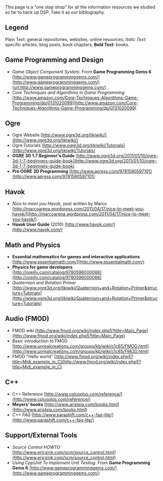 This page is a "one stop shop" for all the information resources we studied so far to hack up DSP.
Take it as our bibliography.

## Legend
 Plain Text: general repositories, websites, online resources;
_Italic Text_: specific articles, blog posts, book chapters;
**Bold Text**: books.

## Game Programming and Design
* _Game Object Component System_. From **Game Programming Gems 6** [http://www.gameprogramminggems.com/](http://www.gameprogramminggems.com/)(url:http://www.gameprogramminggems.com/)
* _Core Techniques and Algorithms in Game Programming_ [http://www.amazon.com/Core-Techniques-Algorithms-Game-Programming/dp/0131020099](http://www.amazon.com/Core-Techniques-Algorithms-Game-Programming/dp/0131020099)

## Ogre
* Ogre Website [http://www.ogre3d.org/tikiwiki/](http://www.ogre3d.org/tikiwiki/)
* Ogre Tutorials [http://www.ogre3d.org/tikiwiki/Tutorials](http://www.ogre3d.org/tikiwiki/Tutorials)
* **OGRE 3D 1.7 Beginner's Guide** [http://www.ogre3d.org/2011/01/10/ogre-3d-1-7-beginners-guide-book](http://www.ogre3d.org/2011/01/10/ogre-3d-1-7-beginners-guide-book)
* **Pro OGRE 3D Programming** [http://www.apress.com/9781590597101](http://www.apress.com/9781590597101)

## Havok
* _Nice to meet you Havok_, post written by Marco [http://marcoarena.wordpress.com/2011/04/17/nice-to-meet-you-havok/](http://marcoarena.wordpress.com/2011/04/17/nice-to-meet-you-havok/)
* **Havok User Guide** (2010) [http://www.havok.com/](http://www.havok.com/)

## Math and Physics
* **Essential mathematics for games and interactive applications** [http://www.essentialmath.com/](http://www.essentialmath.com/)
* **Physics for game developers** [http://oreilly.com/catalog/9780596000066](http://oreilly.com/catalog/9780596000066)
* _Quaternion and Rotation Primer_ [http://www.ogre3d.org/tikiwiki/Quaternion+and+Rotation+Primer&structure=Tutorials](http://www.ogre3d.org/tikiwiki/Quaternion+and+Rotation+Primer&structure=Tutorials)

## Audio (FMOD)
* FMOD wiki [http://www.fmod.org/wiki/index.php5?title=Main_Page](http://www.fmod.org/wiki/index.php5?title=Main_Page)
* Basic introduction to FMOD [http://www.unrealcreations.com/groups/kb/wiki/c1c65/FMOD.html](http://www.unrealcreations.com/groups/kb/wiki/c1c65/FMOD.html)
* FMOD "Hello world" [http://www.fmod.org/wiki/index.php5?title=Midi_example_in_C](http://www.fmod.org/wiki/index.php5?title=Midi_example_in_C)

## C++
* C++ Reference [http://www.cplusplus.com/reference/](http://www.cplusplus.com/reference/)
* **Meyers' books** [http://www.aristeia.com/books.html](http://www.aristeia.com/books.html)
* _C++ FAQ_ [http://www.parashift.com/c++-faq-lite/](http://www.parashift.com/c++-faq-lite/)

## Support/External Tools
* _Source Control HOWTO_ [http://www.ericsink.com/scm/source_control.html](http://www.ericsink.com/scm/source_control.html)
* _Using CppUnit To Implement Unit Testing_. From **Game Programming Gems 6** [http://www.gameprogramminggems.com/](http://www.gameprogramminggems.com/)